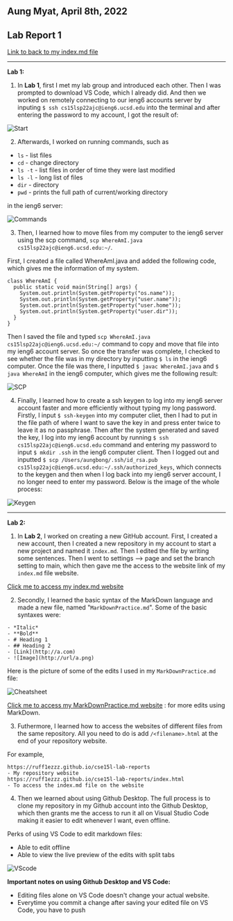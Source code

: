 ## Aung Myat, April 8th, 2022
## Lab Report 1
[Link to back to my index.md file](https://ruff1ezzz.github.io/cse15l-lab-reports/index.html)

***

**Lab 1:**

1) In **Lab 1**, first I met my lab group and introduced each other. Then I was prompted to download VS Code, which I already did. And then we worked on remotely connecting to  our ieng6 accounts server by inputing `$ ssh cs15lsp22ajc@ieng6.ucsd.edu` into the terminal and after entering the password to my account, I got the result of:

![Start](images/1Lab1.png)

2) Afterwards, I worked on running commands, such as 

* `ls` - list files
* `cd` - change directory
* `ls -t` - list files in order of time they were last modified
* `ls -l` - long list of files
* `dir` - directory
* `pwd` - prints the full path of current/working directory

in the ieng6 server:

![Commands](images/CommandLab1.png)

3) Then, I learned how to move files from my computer to the ieng6 server using the scp command, `scp WhereAmI.java cs15lsp22ajc@ieng6.ucsd.edu:~/`. 

First, I created a file called WhereAmI.java and added the following code, which gives me the information of my system.

```
class WhereAmI {
  public static void main(String[] args) {
    System.out.println(System.getProperty("os.name"));
    System.out.println(System.getProperty("user.name"));
    System.out.println(System.getProperty("user.home"));
    System.out.println(System.getProperty("user.dir"));
  }
}
```

Then I saved the file and typed `scp WhereAmI.java cs15lsp22ajc@ieng6.ucsd.edu:~/` command to copy and move that file into my ieng6 account server. So once the transfer was complete, I checked to see whether the file was in my directory by inputting `$ ls` in the ieng6 computer. Once the file was there, I inputted `$ javac WhereAmI.java` and `$ java WhereAmI` in the ieng6 computer, which gives me the following result:

![SCP](images/SCPLab1.png)

4) Finally, I learned how to create a ssh keygen to log into my ieng6 server account faster and more efficiently without typing my long password. Firstly, I input `$ ssh-keygen` into my computer cliet, then I had to put in the file path of where I want to save the key in and press enter twice to leave it as no passphrase. Then after the system generated and saved the key, I log into my ieng6 account by running `$ ssh cs15lsp22ajc@ieng6.ucsd.edu` command and entering my password to input `$ mkdir .ssh` in the ieng6 computer client. Then I logged out and inputted `$ scp /Users/aungbong/.ssh/id_rsa.pub cs15lsp22ajc@ieng6.ucsd.edu:~/.ssh/authorized_keys`, which connects to the keygen and then when I log back into my ieng6 server account, I no longer need to enter my password. Below is the image of the whole process:

![Keygen](images/KeygenLab1.png)

***

**Lab 2:**

1) In **Lab 2**, I worked on creating a new GitHub account. First, I created a new account, then I created a new repository in my account to start a new project and named it `index.md`. Then I edited the file by writing some sentences. Then I went to settings --> page and set the branch setting to main, which then gave me the access to the website link of my `index.md` file website. 

[Click me to access my index.md website](https://ruff1ezzz.github.io/cse15l-lab-reports/index.html)

2) Secondly, I learned the basic syntax of the MarkDown language and made a new file, named "`MarkDownPractice.md`". Some of the basic syntaxes were:

```
- *Italic*
- **Bold**
- # Heading 1
- ## Heading 2
- [Link](http://a.com)
- ![Image](http://url/a.png)
```

Here is the picture of some of the edits I used in my `MarkDownPractice.md` file:

![Cheatsheet](images/MarkdownCheatSheet.png)

[Click me to access my MarkDownPractice.md website](https://ruff1ezzz.github.io/cse15l-lab-reports/MarkDownPractice.html) : for more edits using MarkDown.

3) Futhermore, I learned how to access the websites of different files from the same repository. All you need to do is add `/<filename>.html` at the end of your repository website.

For example,
```
https://ruff1ezzz.github.io/cse15l-lab-reports
- My repository website
https://ruff1ezzz.github.io/cse15l-lab-reports/index.html
- To access the index.md file on the website
```

4) Then we learned about using Github Desktop. The full process is to clone my repository in my Github account into the Github Desktop, which then grants me the access to run it all on Visual Studio Code making it easier to edit whenever I want, even offline.

Perks of using VS Code to edit markdown files:
* Able to edit offline
* Able to view the live preview of the edits with split tabs

![VScode](images/VScodeMD.png)

**Important notes on using Github Desktop and VS Code:**
* Editing files alone on VS Code doesn't change your actual website.
* Everytime you commit a change after saving your edited file on VS Code, you have to push 